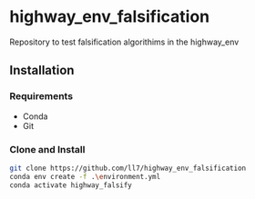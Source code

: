 # highway_env_falsification

Repository to test falsification algorithims in the highway_env

## Installation

### Requirements

- Conda
- Git

### Clone and Install

```bash
git clone https://github.com/ll7/highway_env_falsification
conda env create -f .\environment.yml
conda activate highway_falsify
```


